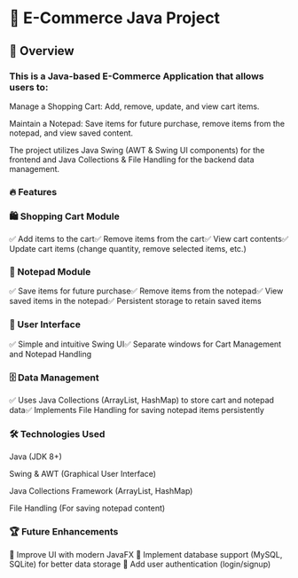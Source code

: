 # 🛒 E-Commerce Java Project

## 📌 Overview

### This is a Java-based E-Commerce Application that allows users to:

Manage a Shopping Cart: Add, remove, update, and view cart items.

Maintain a Notepad: Save items for future purchase, remove items from the notepad, and view saved content.

The project utilizes Java Swing (AWT & Swing UI components) for the frontend and Java Collections & File Handling for the backend data management.

### 🔥 Features

### 🛍️ Shopping Cart Module

✅ Add items to the cart✅ Remove items from the cart✅ View cart contents✅ Update cart items (change quantity, remove selected items, etc.)

### 📝 Notepad Module

✅ Save items for future purchase✅ Remove items from the notepad✅ View saved items in the notepad✅ Persistent storage to retain saved items

### 🎨 User Interface

✅ Simple and intuitive Swing UI✅ Separate windows for Cart Management and Notepad Handling

### 🗄️ Data Management

✅ Uses Java Collections (ArrayList, HashMap) to store cart and notepad data✅ Implements File Handling for saving notepad items persistently

### 🛠️ Technologies Used

Java (JDK 8+)

Swing & AWT (Graphical User Interface)

Java Collections Framework (ArrayList, HashMap)

File Handling (For saving notepad content)

### 🏆 Future Enhancements

🚀 Improve UI with modern JavaFX
🚀 Implement database support (MySQL, SQLite) for better data storage
🚀 Add user authentication (login/signup)



